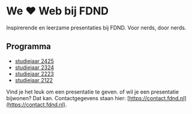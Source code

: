 # We ♥ Web bij FDND

Inspirerende en leerzame presentaties bij FDND. Voor nerds, door nerds.

## Programma

- [studiejaar 2425](2425.md)
- [studiejaar 2324](2324.md)
- [studiejaar 2223](2223.md)
- [studiejaar 2122](2122.md)

Vind je het leuk om een presentatie te geven. of wil je een presentatie bijwonen? Dat kan. Contactgegevens staan hier: [https://contact.fdnd.nl](https://contact.fdnd.nl).

